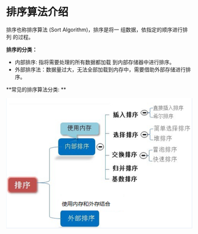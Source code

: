 # 排序算法介绍

排序也称排序算法 (Sort Algorithm)，排序是将一 组数据，依指定的顺序进行排列 的过程。

**排序的分类：**

- 内部排序: 指将需要处理的所有数据都加载 到内部存储器中进行排序。
- 外部排序法：数据量过大，无法全部加载到内存中，需要借助外部存储进行排序。

**常见的排序算法分类: ** 

![](.././doc/06.png)
